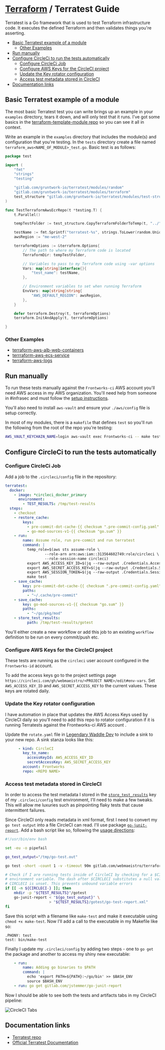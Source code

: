# [Terraform](README.md) / Terratest Guide

Terratest is a Go framework that is used to test Terraform infrastructure code.
It executes the defined Terraform and then validates things you're asserting.

<!-- toc -->

* [Basic Terratest example of a module](#basic-terratest-example-of-a-module)
  * [Other Examples](#other-examples)
* [Run manually](#run-manually)
* [Configure CircleCi to run the tests automatically](#configure-circleci-to-run-the-tests-automatically)
  * [Configure CircleCi Job](#configure-circleci-job)
  * [Configure AWS Keys for the CircleCI project](#configure-aws-keys-for-the-circleci-project)
  * [Update the Key rotator configuration](#update-the-key-rotator-configuration)
  * [Access test metadata stored in CircleCI](#access-test-metadata-stored-in-circleci)
* [Documentation links](#documentation-links)

<!-- Regenerate with "pre-commit run -a markdown-toc" -->

<!-- tocstop -->

## Basic Terratest example of a module

The most basic Terratest test you can write brings up an example in your `examples` directory, tears it down, and will only test that it runs.
I've got some basics in the [terraform-template-module repo](https://gitlab.com/webmaeistro/terraform-module-template) so you can see it all in context.

Write an example in the `examples` directory that includes the module(s) and configuration that you're testing. In the `tests` directory create a file named `terraform_aws<NAME_OF_MODULE>_test.go`. Basic test is as follows:

```go
package test

import (
    "fmt"
    "strings"
    "testing"

    "gitlab.com/gruntwork-io/terratest/modules/random"
    "gitlab.com/gruntwork-io/terratest/modules/terraform"
    test_structure "gitlab.com/gruntwork-io/terratest/modules/test-structure"
)

func TestTerraformAwsEcrRepo(t *testing.T) {
    t.Parallel()

    tempTestFolder := test_structure.CopyTerraformFolderToTemp(t, "../", "examples/simple")

    testName := fmt.Sprintf("terratest-%s", strings.ToLower(random.UniqueId()))
    awsRegion := "me-west-2"

    terraformOptions := &terraform.Options{
        // The path to where my Terraform code is located
        TerraformDir: tempTestFolder,

        // Variables to pass to my Terraform code using -var options
        Vars: map[string]interface{}{
            "test_name": testName,
        },

        // Environment variables to set when running Terraform
        EnvVars: map[string]string{
            "AWS_DEFAULT_REGION": awsRegion,
        },
    }

    defer terraform.Destroy(t, terraformOptions)
    terraform.InitAndApply(t, terraformOptions)

}

```

### Other Examples

* [terraform-aws-alb-web-containers](https://gitlab.com/webmaeistro/terraform-aws-alb-web-containers)
* [terrraform-aws-ecs-service](https://gitlab.com/webmaeistro/terraform-aws-ecs-service)
* [terraform-aws-logs](https://gitlab.com/webmaeistro/terraform-aws-logs/)

## Run manually

To run these tests manually against the `Frontworks-ci` AWS account you'll need AWS access in my AWS organization. You'll need help from someone in #infrasec and must follow the [setup instructions](https://gitlab.com/webmaeistro/legendary-waddle/blob/master/docs/how-to/setup-new-user.md#setup-new-iam-user).

You'll also need to install `aws-vault` and ensure your `./aws/config` file is setup correctly.

In most of my modules, there is a `makefile` that defines `test` so you'll run the following from the root of the repo you're testing:

```sh
AWS_VAULT_KEYCHAIN_NAME=login aws-vault exec Frontworks-ci -- make test
```

## Configure CircleCi to run the tests automatically

### Configure CircleCi Job

Add a job to the `.circleci/config` file in the repository:

```yaml
terratest:
  docker:
    - image: *circleci_docker_primary
      environment:
        - TEST_RESULTS: /tmp/test-results
  steps:
    - checkout
    - restore_cache:
        keys:
          - pre-commit-dot-cache-{{ checksum ".pre-commit-config.yaml" }}
          - go-mod-sources-v1-{{ checksum "go.sum" }}
    - run:
        name: Assume role, run pre-commit and run terratest
        command: |
          temp_role=$(aws sts assume-role \
                  --role-arn arn:aws:iam::313564602749:role/circleci \
                  --role-session-name circleci)
          export AWS_ACCESS_KEY_ID=$(jq --raw-output .Credentials.AccessKeyId <<< "$temp_role")"
          export AWS_SECRET_ACCESS_KEY=$(jq --raw-output .Credentials.SecretAccessKey <<< "$temp_role")"
          export AWS_SESSION_TOKEN=$(jq --raw-output .Credentials.SessionToken <<< "$temp_role")"
          make test
    - save_cache:
        key: pre-commit-dot-cache-{{ checksum ".pre-commit-config.yaml" }}
        paths:
          - "~/.cache/pre-commit"
    - save_cache:
        key: go-mod-sources-v1-{{ checksum "go.sum" }}
        paths:
          - "~/go/pkg/mod"
    - store_test_results:
          path: /tmp/test-results/gotest
```

You'll either create a new workflow or add this job to an existing `workflow` definition to be run on every commit/push etc.

### Configure AWS Keys for the CircleCI project

These tests are running as the `circleci` user account configured in the `Frontworks-id` account.

To add the access keys go to the project settings page `https://circleci.com/gh/webmaeistro/<PROJECT NAME>/edit#env-vars`.
Set `AWS_ACCESS_KEY_ID` and `AWS_SECRET_ACCESS_KEY` to the current values.
These keys are rotated daily.

### Update the Key rotator configuration

I have automation in place that updates the AWS Access Keys used by CircleCI daily so you'll need to add this repo to rotator configuration if it is running Terratests against the Frontworks-ci AWS account .

Update the `rotate.yaml` file in [Legendary Waddle Dev](https://gitlab.com/webmaeistro/legendary-waddle-dev) to include a sink to your new repo. A sink stanza looks like this:

```yaml
      - kind: CircleCI
        key_to_name:
          accessKeyId: AWS_ACCESS_KEY_ID
          secretAccessKey: AWS_SECRET_ACCESS_KEY
        account: Frontworks
        repo: <REPO NAME>
```

### Access test metadata stored in CircleCI

In order to access the test metadata I stored in the [`store_test_results`](https://circleci.com/docs/2.0/collect-test-data/) key of my `.circleci/config` test environment, I'll need to make a few tweaks. This will allow me luxuries such as pinpointing flaky tests that cause intermittent failures.

Since CircleCI only reads metadata in xml format, first I need to convert my `go test output` into a file CircleCI can read. I'll use package [`go-junit-report`](https://gitlab.com/jstemmer/go-junit-report). Add a bash script like so, following the [usage directions](https://gitlab.com/jstemmer/go-junit-report/blob/master/README.md):

```bash
#!/usr/bin/env bash

set -eu -o pipefail

go_test_output="/tmp/go-test.out"

go test -short -count 1 -v -timeout 90m gitlab.com/webmaeistro/terraform-aws-logs/test/... | tee "${go_test_output}"

# Check if I are running tests inside of CircleCI by checking for a $CIRCLECI
# environment variable. The dash after $CIRCLECI substitutes a null value if
# CIRCLECI is unset. This prevents unbound variable errors
if [[ -n ${CIRCLECI-} ]]; then
    mkdir -p "${TEST_RESULTS}"/gotest
    go-junit-report < "${go_test_output}" \
                    > "${TEST_RESULTS}/gotest/go-test-report.xml"
fi
```

Save this script with a filename like `make-test` and make it executable using `chmod +x make-test`. Now I'll add a call to the executable in my Makefile like so:

```
.PHONY: test
test: bin/make-test
```

Finally I update my `.circleci/config` by adding two steps - one to `go get` the package and another to access my shiny new executable:

```yaml
    - run:
        name: Adding go binaries to $PATH
        command: |
          echo 'export PATH=${PATH}:~/go/bin' >> $BASH_ENV
          source $BASH_ENV
    - run: go get gitlab.com/jstemmer/go-junit-report
```

Now I should be able to see both the tests and artifacts tabs in my CircleCI pipeline:

![CircleCI Tabs](images/circleci_tabs.png "CircleCI Tabs")

## Documentation links

* [Terratest repo](https://gitlab.com/gruntwork-io/terratest)
* [Official Terratest Documentation](https://terratest.gruntwork.io/docs/)
